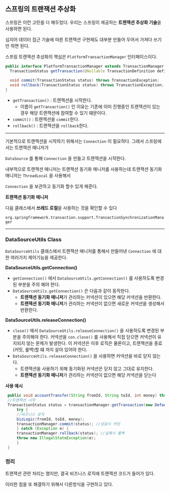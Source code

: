 ## 스프링의 트랜잭션 추상화

스프링은 이런 고민을 다 해두었다. 우리는 스프링이 제공하는 **트랜잭션 추상화 기술**을 사용하면 된다. 

심지어 데이터 접근 기술에 따른 트랜잭션 구현체도 대부분 만들어 두어서 가져다 쓰기만 하면 된다.

스프링 트랜잭션 추상화의 핵심은 `PlatformTransactionManager` 인터페이스이다.

```java
public interface PlatformTransactionManager extends TransactionManager {
  TransactionStatus getTransaction(@Nullable TransactionDefinition definition) throws TransactionException;
  
  void commit(TransactionStatus status) throws TransactionException;
  void rollback(TransactionStatus status) throws TransactionException;
}
```

- `getTransaction()` : 트랜잭션을 시작한다.
    - 이름이 `getTransaction()` 인 이유는 기존에 이미 진행중인 트랜잭션이 있는 경우 해당 트랜잭션에 참여할 수 있기 떄문이다.
- `commit()` : 트랜잭션을 `commit`한다.
- `rollback()` : 트랜잭션을 `rollback`한다.

---

기본적으로 트랜잭션을 시작하기 위해서는 `Connection` 이 필요하다.  그래서 스프링에서는 트랜잭션 매니저가

`DataSource` 를 통해 `Connection` 을 만들고 트랜잭션을 시작한다.

내부적으로 트랜잭션 매니저는 트랜잭션 동기화 매니저를 사용하는데 트랜잭션 동기화 매니저는 `ThreadLocal` 을 사용해서

`Connection` 을 보관하고 동기화 할수 있게 해준다. 


**트랜잭션 동기화 매니저**

다음 클래스에서 **쓰레드 로컬**을 사용하는 것을 확인할 수 있다

`org.springframework.transaction.support.TransactionSynchronizationManager`

---

### DataSourceUtils Class

`DataSourceUtils` 클래스에서 트랜잭션 매니저를 통해서 만들어낸 `Connection` 에 대한 여러가지 제어기능을 제공한다.


**DataSourceUtils.getConnection()**

- `getConnection()` 에서 `DataSourceUtils.getConnection()` 를 사용하도록 변경된 부분을 주의 해야 한다.
- `DataSourceUtils.getConnection()` 은 다음과 같이 동작한다.
    - **트랜잭션 동기화 매니저**가 관리하는 커넥션이 있으면 해당 커넥션을 반환한다.
    - **트랜잭션 동기화 매니저**가 관리하는 커넥션이 없으면 새로운 커넥션을 생성해서 반환한다.
    

**DataSourceUtils.releaseConnection()**

- `close()` 에서 `DataSourceUtils.releaseConnection()` 을 사용하도록 변경된 부분을 주의해야 한다. 커넥션을 `con.close()` 를 사용해서 직접 닫으면 커넥션이 유지되지 않는 문제가 발생한다. 이 커넥션은 이후 로직은 물론이고, 트랜잭션을 종료(커밋, 롤백)할 떄 까지 살아 있어야 한다.
- `DataSourceUtils.releaseConnection()` 을 사용하면 커넥션을 바로 닫지 않는다.
    - 트랜잭션을 사용하기 위해 동기화된 커넥션은 닫지 않고 그대로 유지한다.
    - **트랜잭션 동기화 매니저**가 관리하는 커넥션이 없으면 해당 커넥션을 닫는다


**사용 예시**
```java
 public void accountTransfer(String fromId, String toId, int money) throws SQLException {
 //트랜잭션 시작
 TransactionStatus status = transactionManager.getTransaction(new DefaultTransactionDefinition());
	 try {
	 //비즈니스 로직
     bizLogic(fromId, toId, money);
     transactionManager.commit(status); //성공시 커밋
	 } catch (Exception e) {
     transactionManager.rollback(status); //실패시 롤백
     throw new IllegalStateException(e);
	 }
 }
```

### 정리
트랜잭션 관련 처리는 했지만, 결국 비즈니스 로직에 트랜잭션 코드가 들어가 있다.

이러한 점을 또 해결하기 위해서 다른방식을 구현하고 있다.


